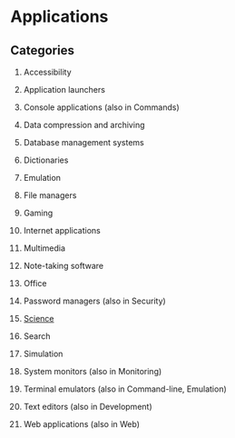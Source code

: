 # Applications

## Categories

1. Accessibility

1. Application launchers

1. Console applications (also in Commands)

1. Data compression and archiving

1. Database management systems

1. Dictionaries

1. Emulation

1. File managers

1. Gaming

1. Internet applications

1. Multimedia

1. Note-taking software

1. Office

1. Password managers (also in Security)

1. [Science](science)

1. Search

1. Simulation

1. System monitors (also in Monitoring)

1. Terminal emulators (also in Command-line, Emulation)

1. Text editors (also in Development)

1. Web applications (also in Web)
